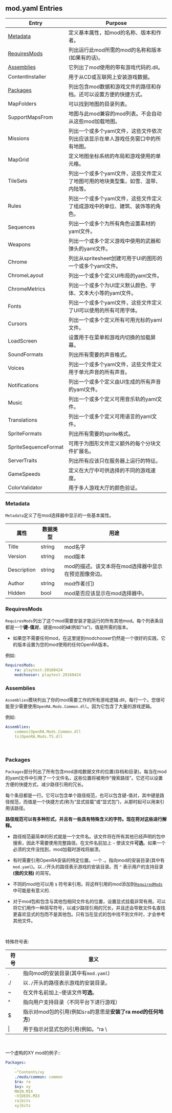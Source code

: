 ## mod.yaml Entries

| Entry                         | Purpose |
|-------------------------------|---------|
| [Metadata](#metadata)         | 定义基本属性，如mod的名称、版本和作者。
| [RequiresMods](#requiresmods) | 列出运行此mod所需的mod的名称和版本(如果有的话)。
| [Assemblies](#assemblies)     | 它列出了mod使用的带有游戏代码的.dll。
| ContentInstaller              | 用于从CD或互联网上安装游戏数据。
| [Packages](#packages)         | 列出包含mod数据和游戏文件的路径和存档。还可以设置方便的快捷方式。
| MapFolders           | 可以找到地图的目录列表。
| SupportMapsFrom      | 地图与此mod兼容的mod列表。不会自动从这些mod加载地图。
| Missions             | 列出一个或多个yaml文件，这些文件依次列出应该显示在单人游戏任务窗口中的所有地图。
| MapGrid              | 定义地图坐标系统的布局和游戏使用的单元格。
| TileSets             | 列出一个或多个yaml文件，这些文件定义了地图可用的地块类型集，如雪、温带、内陆等。
| Rules                | 列出一个或多个yaml文件，这些文件定义了组成游戏中的单位、建筑、装饰等的角色。
| Sequences            | 列出一个或多个为所有角色设置素材的yaml文件。
| Weapons              | 列出一个或多个定义游戏中使用的武器和弹头的yaml文件。
| Chrome               | 列出从spritesheet创建可用于UI的图形的一个或多个yaml文件。
| ChromeLayout         | 列出一个或多个定义UI布局的yaml文件。
| ChromeMetrics        | 列出一个或多个为UI定义默认颜色、字体、文本大小等的yaml文件。
| Fonts                | 列出一个或多个yaml文件，这些文件定义了UI可以使用的所有可用字体。
| Cursors              | 列出一个或多个定义所有可用光标的yaml文件。
| LoadScreen           | 设置用于在菜单和游戏内切换的加载屏幕。
| SoundFormats         | 列出所有需要的声音格式。
| Voices               | 列出一个或多个yaml文件，这些文件定义用于单元声音的所有声音。
| Notifications        | 列出一个或多个定义由UI生成的所有声音的yaml文件。
| Music                | 列出一个或多个定义可用音乐轨的yaml文件。
| Translations         | 列出一个或多个定义可用语言的yaml文件。
| SpriteFormats        | 列出所有需要的sprite格式。
| SpriteSequenceFormat | 可用于为图形文件定义额外的每个分块文件扩展名。
| ServerTraits         | 列出所有应该只在服务器上运行的特征。
| GameSpeeds           | 定义在大厅中可供选择的不同的游戏速度。
| ColorValidator       | 用于多人游戏大厅的颜色验证。

### Metadata

`Metadata`定义了在mod选择器中显示的一些基本属性。

| 属性    | 数据类型 | 用途 |
|-------------|--------|---------|
| Title       | string | mod名字 |
| Version     | string | mod版本 |
| Description | string | mod的描述。该文本将在mod选择器中显示在预览图像旁边。 |
| Author      | string | mod作者(们) |
| Hidden      | bool   | mod是否应该显示在mod选择器中。 |

### RequiresMods

`RequiresMods`列出了这个mod需要安装才能运行的所有其他mod。每个列表条目都是一个**键-值对**，键是mod的**id**(例如“ra”)，值是所需的版本。

- 如果您不需要任何mod，在这里提到modchooser仍然是一个很好的实践，它的版本设置为您的mod使用的任何OpenRA版本。

例如:

```yaml
RequiresMods:
	ra: playtest-20160424
	modchooser: playtest-20160424
```

### Assemblies


`Assemblies`模块列出了你的mod需要工作的所有游戏逻辑.dll，每行一个。您很可能至少需要使用`OpenRA.Mods.Common.dll`。因为它包含了大量的游戏逻辑。

例如:

```yaml
Assemblies:
	common|OpenRA.Mods.Common.dll
	ts|OpenRA.Mods.TS.dll
```

<br/>

### Packages

`Packages`部分列出了所有包含mod游戏数据文件的位置(存档和目录)。每当在mod的yaml文件中引用了一个文件名，这些位置将被用作“搜索路径”。它还可以设置方便的快捷方式，减少路径引用的冗长。

每个条目都是一行。它可以包含单个路径规范，也可以包含键-值对，其中键是路径规范，而值是一个快捷方式(称为“显式挂载”或“显式包”)，从那时起可以用来引用该路径。

**路径规范可以有多种形式，并且有一些具有特殊含义的字符。现在将对这些进行解释。**

- 路径规范最简单的形式就是一个文件名。该文件将在所有其他已经声明的包中搜索，因此不需要使用完整路径。在文件名前加上 `~` 使该文件**可选**。如果一个必须的文件没找到，mod加载时游戏将崩溃。

- 有时需要引用OpenRA安装的特定位置。一个`.`。指向mod的安装目录(其中有`mod.yaml`)。以`./`开头的路径表示游戏的安装目录。而 `^` 表示用户的支持目录 **(我的文档)** 的简写。

- 不同的mod也可以用 `$` 符号来引用。将这样引用的mod添加到[`RequiredMods`](#requiredmods)中可能是有意义的.

- 对于mod包和包含与其他包相同文件名的位置，设置显式挂载非常有用。可以将它们用作一种简写符号，以减少路径引用的冗长，并且还会导致文件名查找更喜欢显式的包而不是其他包。只有当在显式的包中找不到文件时，才会参考其他文件。


<br/>

特殊符号表:

| 符号 | 意义 |
|-----------|---------|
| .         | 指向mod的安装目录(其中有`mod.yaml`) |
| ./        | 以`./`开头的路径表示游戏的安装目录。|
| ~         | 在文件名前加上`~`使该文件**可选**。|
| ^         | 指向用户支持目录（不同平台下进行游戏） |
| $         | 指示对mod包的引用(例如`$ra`的意思是**安装了ra mod的任何地方**) |
| \|        | 用于指示对显式包的引用(例如。“ra \ | missions.yaml”) |

<br/>

一个虚构的XY mod的例子::

```yaml
Packages:
	.
	~^Contents/xy
	./mods/common: common
	$ra: ra
	$xy: xy
	MAIN.MIX
	~VIDEOS.MIX
	ra|bits
	xy|bits
```